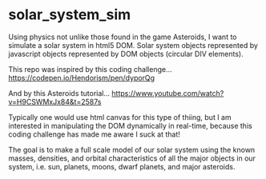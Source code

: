 # solar_system_sim
Using physics not unlike those found in the game Asteroids, I want to simulate a solar system in html5 DOM. Solar system objects represented by javascript objects represented by DOM objects (circular DIV elements).

This repo was inspired by this coding challenge...
https://codepen.io/Hendorism/pen/dyporQg

And by this Asteroids tutorial...
https://www.youtube.com/watch?v=H9CSWMxJx84&t=2587s

Typically one would use html canvas for this type of thiing, but I am interested in manipulating the DOM dynamically in real-time, because this coding challenge has made me aware I suck at that!

The goal is to make a full scale model of our solar system using the known masses, densities, and orbital characteristics of all the major objects in our system, i.e. sun, planets, moons, dwarf planets, and major asteroids.
